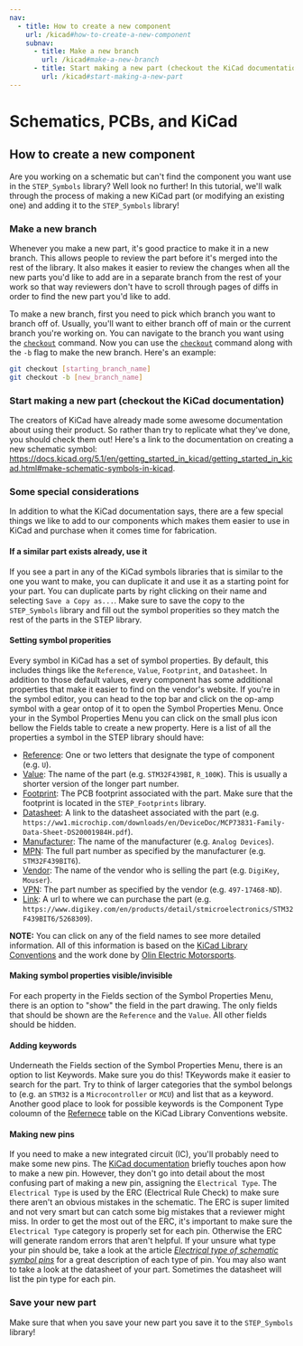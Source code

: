 ```yaml
---
nav:
  - title: How to create a new component
    url: /kicad#how-to-create-a-new-component
    subnav:
      - title: Make a new branch
        url: /kicad#make-a-new-branch
      - title: Start making a new part (checkout the KiCad documentation)
        url: /kicad#start-making-a-new-part
---
```


# Schematics, PCBs, and KiCad

## How to create a new component
Are you working on a schematic but can't find the component you want use in the `STEP_Symbols` library? Well look no further! In this tutorial, we'll walk through the process of making a new KiCad part (or modifying an existing one) and adding it to the `STEP_Symbols` library!

### Make a new branch

Whenever you make a new part, it's good practice to make it in a new branch. This allows people to review the part before it's merged into the rest of the library. It also makes it easier to review the changes when all the new parts you'd like to add are in a separate branch from the rest of your work so that way reviewers don't have to scroll through pages of diffs in order to find the new part you'd like to add.

To make a new branch, first you need to pick which branch you want to branch off of. Usually, you'll want to either branch off of main or the current branch you're working on. You can navigate to the branch you want using the [`checkout`](https://git-scm.com/docs/git-checkout) command. Now you can use the [`checkout`](https://git-scm.com/docs/git-checkout) command along with the `-b` flag to make the new branch. Here's an example:
```bash
git checkout [starting_branch_name]
git checkout -b [new_branch_name]
```

### Start making a new part (checkout the KiCad documentation)

The creators of KiCad have already made some awesome documentation about using their product. So rather than try to replicate what they've done, you should check them out! Here's a link to the documentation on creating a new schematic symbol: <https://docs.kicad.org/5.1/en/getting_started_in_kicad/getting_started_in_kicad.html#make-schematic-symbols-in-kicad>.

### Some special considerations

In addition to what the KiCad documentation says, there are a few special things we like to add to our components which makes them easier to use in KiCad and purchase when it comes time for fabrication.

#### If a similar part exists already, use it

If you see a part in any of the KiCad symbols libraries that is similar to the one you want to make, you can duplicate it and use it as a starting point for your part. You can duplicate parts by right clicking on their name and selecting `Save a Copy as...`. Make sure to save the copy to the `STEP_Symbols` library and fill out the symbol properities so they match the rest of the parts in the STEP library.

#### Setting symbol properities

Every symbol in KiCad has a set of symbol properties. By default, this includes things like the `Reference`, `Value`, `Footprint`, and `Datasheet`. In addition to those default values, every component has some additional properties that make it easier to find on the vendor's website. If you're in the symbol editor, you can head to the top bar and click on the op-amp symbol with a gear ontop of it to open the Symbol Properties Menu. Once your in the Symbol Properties Menu you can click on the small plus icon bellow the Fields table to create a new property. Here is a list of all the properties a symbol in the STEP library should have:
  
  * [Reference](https://klc.kicad.org/symbol/s6/s6.1/): One or two letters that designate the type of component (e.g. `U`).
  * [Value](https://klc.kicad.org/symbol/s2/s2.1/): The name of the part (e.g. `STM32F439BI`, `R_100K`). This is usually a shorter version of the longer part number.
  * [Footprint](https://klc.kicad.org/symbol/s5/s5.2/): The PCB footprint associated with the part. Make sure that the footprint is located in the `STEP_Footprints` library.
 * [Datasheet](): A link to the datasheet associated with the part (e.g. `https://ww1.microchip.com/downloads/en/DeviceDoc/MCP73831-Family-Data-Sheet-DS20001984H.pdf`).
  * [Manufacturer](): The name of the manufacturer (e.g. `Analog Devices`).
  * [MPN](): The full part number as specified by the manufacturer (e.g. `STM32F439BIT6`).
  * [Vendor](): The name of the vendor who is selling the part (e.g. `DigiKey`, `Mouser`).
  * [VPN](): The part number as specified by the vendor (e.g. `497-17468-ND`).
  * [Link](): A url to where we can purchase the part (e.g. `https://www.digikey.com/en/products/detail/stmicroelectronics/STM32F439BIT6/5268309`).
  
**NOTE:** You can click on any of the field names to see more detailed information. All of this information is based on the [KiCad Library Conventions](https://klc.kicad.org/) and the work done by [Olin Electric Motorsports](https://github.com/olin-electric-motorsports/olin-electric-motorsports/tree/main/parts).

#### Making symbol properties visible/invisible

For each property in the Fields section of the Symbol Properties Menu, there is an option to "show" the field in the part drawing. The only fields that should be shown are the `Reference` and the `Value`. All other fields should be hidden.

#### Adding keywords

Underneath the Fields section of the Symbol Properties Menu, there is an option to list Keywords. Make sure you do this! TKeywords make it easier to search for the part. Try to think of larger categories that the symbol belongs to (e.g. an `STM32` is a `Microcontroller` or `MCU`) and list that as a keyword. Another good place to look for possible keywords is the Component Type coloumn of the [Refernece](https://klc.kicad.org/symbol/s6/s6.1/) table on the KiCad Library Conventions website.

#### Making new pins

If you need to make a new integrated circuit (IC), you'll probably need to make some new pins. The [KiCad documentation](https://docs.kicad.org/5.1/en/getting_started_in_kicad/getting_started_in_kicad.html#make-schematic-symbols-in-kicad) briefly touches apon how to make a new pin. However, they don't go into detail about the most confusing part of making a new pin, assigning the `Electrical Type`. The `Electrical Type` is used by the ERC (Electrical Rule Check) to make sure there aren't an obvious mistakes in the schematic. The ERC is super limited and not very smart but can catch some big mistakes that a reviewer might miss. In order to get the most out of the ERC, it's important to make sure the `Electrical Type` category is properly set for each pin. Otherwise the ERC will generate random errors that aren't helpful. If your unsure what type your pin should be, take a look at the article [*Electrical type of schematic symbol pins*](https://forum.kicad.info/t/electrical-type-of-schematic-symbol-pins-kicad-4-and-kicad-5/9439) for a great description of each type of pin. You may also want to take a look at the datasheet of your part. Sometimes the datasheet will list the pin type for each pin.

### Save your new part

Make sure that when you save your new part you save it to the `STEP_Symbols` library!
